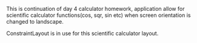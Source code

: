 This is continuation of day 4 calculator homework, application allow for scientific calculator functions(cos, sqr, sin etc) when screen orientation is changed to landscape.

ConstraintLayout is in use for this scientific calculator layout.
